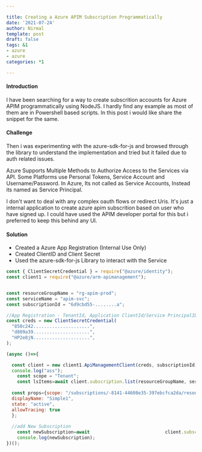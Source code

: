```yaml
---

title: Creating a Azure APIM Subscription Programmatically
date: '2021-07-24'
author: Nirmal
template: post
draft: false
tags: &1
- azure
- azure
categories: *1

---
```




#### Introduction

I have been searching for a way to create subscrition accounts for Azure APIM programmatically using NodeJS. I hardly find any example as most of them are in Powershell based scripts. In this post i would like share the snippet for the same.

#### Challenge

Then i was experimenting with the azure-sdk-for-js and browsed through the library to understand the implementation and tried but it failed due to auth related issues.

Azure Supports Multiple Methods to Authorize Access to the Services via API. Some Platforms use Personal Tokens, Service Account and Username/Password. In Azure, Its not called as Service Accounts, Instead its named as Service Principal.

I don't want to deal with any complex oauth flows or redirect Uris. It's just a internal application to create azure apim subscrition based on user who have signed up. I could have used the APIM developer portal for this but i preferred to keep this behind any UI.

#### Solution

- Created a Azure App Registration (Internal Use Only)
- Created ClientID and Client Secret
- Used the azure-sdk-for-js Library to interact with the Service

```javascript
const { ClientSecretCredential } = require("@azure/identity");
const client1 = require("@azure/arm-apimanagement");

```



```javascript

const resourceGroupName = "rg-apim-prod";
const serviceName = "apim-svc";
const subscriptionId = "6d9cbd55-........a";

//App Registration - TenantId, Application ClientId/Service PrincipalID, Secret Token
const creds = new ClientSecretCredential(
  "850c242.....................",
  "d809a39.....................",
  "HP2e8jN.....................",
);

(async ()=>{

  const client = new client1.ApiManagementClient(creds, subscriptionId);
  console.log("ass");
	const scope = "Tenant";
	const lsItems=await client.subscription.list(resourceGroupName, serviceName);
	
  const props={scope: "/subscriptions/-8141-44608e35-397ebcfca2da/resourceGroups/rg-apim-prod/providers/Microsoft.ApiManagement/service/apim-svc/apis/service-api",
  displayName: "Simple1",
  state: "active",
  allowTracing: true
  };
  
  //add New Subscription
	const newSubscription=await 						   client.subscription.createOrUpdate(resourceGroupName,serviceName,subscriptionId,props);
	console.log(newSubscription);
})();

```



